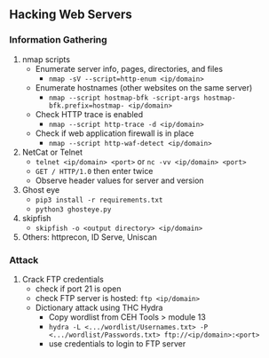 ## Hacking Web Servers

### Information Gathering
1. nmap scripts
   - Enumerate server info, pages, directories, and files
     - `nmap -sV --script=http-enum <ip/domain>`
   - Enumerate hostnames (other websites on the same server)
     - `nmap --script hostmap-bfk -script-args hostmap-bfk.prefix=hostmap- <ip/domain>`
   - Check HTTP trace is enabled
     - `nmap --script http-trace -d <ip/domain>`
   - Check if web application firewall is in place
     - `nmap --script http-waf-detect <ip/domain>`
2. NetCat or Telnet
    - `telnet <ip/domain> <port>` or `nc -vv <ip/domain> <port>`
    - `GET / HTTP/1.0` then enter twice
    - Observe header values for server and version
3. Ghost eye
    - `pip3 install -r requirements.txt`
    - `python3 ghosteye.py`
4. skipfish
    - `skipfish -o <output directory> <ip/domain>`
5. Others: httprecon, ID Serve, Uniscan

### Attack
1. Crack FTP credentials
   - check if port 21 is open
   - check FTP server is hosted: `ftp <ip/domain>`
   - Dictionary attack using THC Hydra
     - Copy wordlist from CEH Tools > module 13
     - `hydra -L <.../wordlist/Usernames.txt> -P <.../wordlist/Passwords.txt> ftp://<ip/domain>:<port>`
     - use credentials to login to FTP server